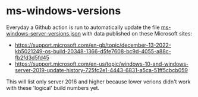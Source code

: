 # ms-windows-versions

Everyday a Github action is run to automatically update the file [ms-windows-server-versions.json](./lists/ms-windows-server-versions.json) with data published on these Microsoft sites: 

* https://support.microsoft.com/en-gb/topic/december-13-2022-kb5021249-os-build-20348-1366-d5fe7608-bc9d-4055-a88c-fb2fd3d5fd45
* https://support.microsoft.com/en-us/topic/windows-10-and-windows-server-2019-update-history-725fc2e1-4443-6831-a5ca-51ff5cbcb059

This will list only server 2016 and higher because lower verions didn't work with these 'logical' build numbers yet.